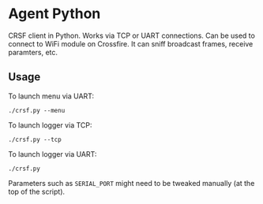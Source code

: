 # Agent Python

CRSF client in Python. Works via TCP or UART connections.
Can be used to connect to WiFi module on Crossfire.
It can sniff broadcast frames, receive paramters, etc.

## Usage
To launch menu via UART:
```
./crsf.py --menu
```

To launch logger via TCP:
```
./crsf.py --tcp
```

To launch logger via UART:
```
./crsf.py
```

Parameters such as `SERIAL_PORT` might need to be tweaked manually (at the top of the script).
